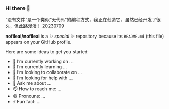 ### Hi there 👋
“没有文件”是一个类似“无代码”的编程方式，我正在创造它，虽然已经开发了很久，但此路漫漫！
20230709
 
**nofileai/nofileai** is a ✨ _special_ ✨ repository because its `README.md` (this file) appears on your GitHub profile.

Here are some ideas to get you started:

- 🔭 I’m currently working on ...
- 🌱 I’m currently learning ...
- 👯 I’m looking to collaborate on ...
- 🤔 I’m looking for help with ...
- 💬 Ask me about ...
- 📫 How to reach me: ...
- 😄 Pronouns: ...
- ⚡ Fun fact: ...
 
